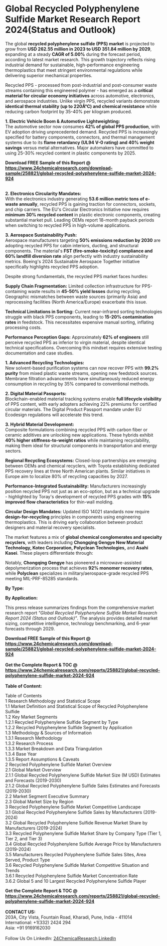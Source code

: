 <h1>Global Recycled Polyphenylene Sulfide Market Research Report 2024(Status and Outlook)</h1><p>The global <strong>recycled polyphenylene sulfide (PPS) market</strong> is projected to grow from <strong>USD 262.55 million in 2023 to USD 351.84 million by 2029</strong>, expanding at a steady <strong>CAGR of 5.00%</strong> during the forecast period, according to latest market research. This growth trajectory reflects rising industrial demand for sustainable, high-performance engineering thermoplastics that meet stringent environmental regulations while delivering superior mechanical properties.</p><p>Recycled PPS - processed from post-industrial and post-consumer waste streams containing this engineered polymer - has emerged as a <strong>critical material for circular economy initiatives</strong> across automotive, electronics, and aerospace industries. Unlike virgin PPS, recycled variants demonstrate <strong>identical thermal stability (up to 220Â°C) and chemical resistance</strong> while reducing carbon footprint by 35-40% per kilogram produced.</p><p><strong>1. Electric Vehicle Boom &amp; Automotive Lightweighting:</strong><br>
The automotive sector now consumes <strong>42% of global PPS production</strong>, with EV adoption driving unprecedented demand. Recycled PPS is increasingly specified for battery components, connectors, and thermal management systems due to its <strong>flame retardancy (UL94 V-0 rating) and 40% weight savings</strong> versus metal alternatives. Major automakers have committed to using 25-30% recycled content in plastic components by 2025.</p><div><b>Download FREE Sample of this Report @ 
            <a href="https://www.24chemicalresearch.com/download-sample/258821/global-recycled-polyphenylene-sulfide-market-2024-924">
            https://www.24chemicalresearch.com/download-sample/258821/global-recycled-polyphenylene-sulfide-market-2024-924</a></b></div><br><p><strong>2. Electronics Circularity Mandates:</strong><br>
With the electronics industry generating <strong>53.6 million metric tons of e-waste annually</strong>, recycled PPS is gaining traction for connectors, sockets, and chip carriers. The EU's Circular Electronics Initiative now requires <strong>minimum 30% recycled content</strong> in plastic electronic components, creating substantial market pull. Leading OEMs report 18-month payback periods when switching to recycled PPS in high-volume applications.</p><p><strong>3. Aerospace Sustainability Push:</strong><br>
Aerospace manufacturers targeting <strong>50% emissions reduction by 2030</strong> are adopting recycled PPS for cabin interiors, ducting, and structural components. The material's <strong>FST (fire-smoke-toxicity) compliance and 60% landfill diversion rate</strong> align perfectly with industry sustainability metrics. Boeing's 2024 Sustainable Aerospace Together initiative specifically highlights recycled PPS adoption.</p><p>Despite strong fundamentals, the recycled PPS market faces hurdles:</p><p><strong>Supply Chain Fragmentation:</strong> Limited collection infrastructure for PPS-containing waste results in <strong>45-50% yield losses</strong> during recycling. Geographic mismatches between waste sources (primarily Asia) and reprocessing facilities (North America/Europe) exacerbate this issue.</p><p><strong>Technical Limitations in Sorting:</strong> Current near-infrared sorting technologies struggle with black PPS components, leading to <strong>15-20% contamination rates</strong> in feedstock. This necessitates expensive manual sorting, inflating processing costs.</p><p><strong>Performance Perception Gaps:</strong> Approximately <strong>62% of engineers</strong> still perceive recycled PPS as inferior to virgin material, despite identical technical specifications. Overcoming this mindset requires extensive testing documentation and case studies.</p><p><strong>1. Advanced Recycling Technologies:</strong><br>
New solvent-based purification systems can now recover PPS with <strong>99.2% purity</strong> from mixed plastic waste streams, opening new feedstock sources. Membrane filtration advancements have simultaneously reduced energy consumption in recycling by 35% compared to conventional methods.</p><p><strong>2. Digital Material Passports:</strong><br>
Blockchain-enabled material tracking systems enable <strong>full lifecycle visibility</strong> of PPS content, with early adopters achieving 22% premiums for certified circular materials. The Digital Product Passport mandate under EU Ecodesign regulations will accelerate this trend.</p><p><strong>3. Hybrid Material Development:</strong><br>
Composite formulations combining recycled PPS with carbon fiber or ceramic additives are unlocking new applications. These hybrids exhibit <strong>40% higher stiffness-to-weight ratios</strong> while maintaining recyclability, making them ideal for structural components in transportation and energy sectors.</p><p><strong>Regional Recycling Ecosystems:</strong> Closed-loop partnerships are emerging between OEMs and chemical recyclers, with Toyota establishing dedicated PPS recovery lines at three North American plants. Similar initiatives in Europe aim to localize 80% of recycling capacities by 2027.</p><p><strong>Performance-Integrated Sustainability:</strong> Manufacturers increasingly position recycled PPS not just as an eco-option, but as a technical upgrade - highlighted by Toray's development of recycled PPS grades with <strong>15% improved flow characteristics</strong> for thin-wall molding.</p><p><strong>Circular Design Mandates:</strong> Updated ISO 14021 standards now require <strong>design-for-recycling</strong> principles in components using engineering thermoplastics. This is driving early collaboration between product designers and material recovery specialists.</p><p>The market features a mix of <strong>global chemical conglomerates and specialty recyclers</strong>, with leaders including <strong>Chongqing Gengye New Material Technology, Kotec Corporation, Polyclean Technologies,</strong> and <strong>Asahi Kasei</strong>. These players differentiate through:</p><p>Notably, <strong>Chongqing Gengye</strong> has pioneered a microwave-assisted depolymerization process that achieves <strong>92% monomer recovery rates</strong>, while <strong>Polyclean</strong> specializes in military/aerospace-grade recycled PPS meeting MIL-PRF-85285 standards.</p><p><strong>By Type:</strong></p><p><strong>By Application:</strong></p><p>This press release summarizes findings from the comprehensive market research report <em>"Global Recycled Polyphenylene Sulfide Market Research Report 2024 (Status and Outlook)"</em>. The analysis provides detailed market sizing, competitive intelligence, technology benchmarking, and 6-year forecasts through 2029.</p><div><b>Download FREE Sample of this Report @ 
            <a href="https://www.24chemicalresearch.com/download-sample/258821/global-recycled-polyphenylene-sulfide-market-2024-924">
            https://www.24chemicalresearch.com/download-sample/258821/global-recycled-polyphenylene-sulfide-market-2024-924</a></b></div><br><div><b>Get the Complete Report & TOC @ 
            <a href="https://www.24chemicalresearch.com/reports/258821/global-recycled-polyphenylene-sulfide-market-2024-924">
            https://www.24chemicalresearch.com/reports/258821/global-recycled-polyphenylene-sulfide-market-2024-924</a></b></div><br>
            <b>Table of Content:</b><p>Table of Contents<br />
1 Research Methodology and Statistical Scope<br />
1.1 Market Definition and Statistical Scope of Recycled Polyphenylene Sulfide<br />
1.2 Key Market Segments<br />
1.2.1 Recycled Polyphenylene Sulfide Segment by Type<br />
1.2.2 Recycled Polyphenylene Sulfide Segment by Application<br />
1.3 Methodology & Sources of Information<br />
1.3.1 Research Methodology<br />
1.3.2 Research Process<br />
1.3.3 Market Breakdown and Data Triangulation<br />
1.3.4 Base Year<br />
1.3.5 Report Assumptions & Caveats<br />
2 Recycled Polyphenylene Sulfide Market Overview<br />
2.1 Global Market Overview<br />
2.1.1 Global Recycled Polyphenylene Sulfide Market Size (M USD) Estimates and Forecasts (2019-2030)<br />
2.1.2 Global Recycled Polyphenylene Sulfide Sales Estimates and Forecasts (2019-2030)<br />
2.2 Market Segment Executive Summary<br />
2.3 Global Market Size by Region<br />
3 Recycled Polyphenylene Sulfide Market Competitive Landscape<br />
3.1 Global Recycled Polyphenylene Sulfide Sales by Manufacturers (2019-2024)<br />
3.2 Global Recycled Polyphenylene Sulfide Revenue Market Share by Manufacturers (2019-2024)<br />
3.3 Recycled Polyphenylene Sulfide Market Share by Company Type (Tier 1, Tier 2, and Tier 3)<br />
3.4 Global Recycled Polyphenylene Sulfide Average Price by Manufacturers (2019-2024)<br />
3.5 Manufacturers Recycled Polyphenylene Sulfide Sales Sites, Area Served, Product Type<br />
3.6 Recycled Polyphenylene Sulfide Market Competitive Situation and Trends<br />
3.6.1 Recycled Polyphenylene Sulfide Market Concentration Rate<br />
3.6.2 Global 5 and 10 Largest Recycled Polyphenylene Sulfide Player</p><div><b>Get the Complete Report & TOC @ 
            <a href="https://www.24chemicalresearch.com/reports/258821/global-recycled-polyphenylene-sulfide-market-2024-924">
            https://www.24chemicalresearch.com/reports/258821/global-recycled-polyphenylene-sulfide-market-2024-924</a></b></div><br><b>CONTACT US:</b><br>
            203A, City Vista, Fountain Road, Kharadi, Pune, India - 411014<br>
            International: +1(332) 2424 294<br>
            Asia: +91 9169162030 <br><br>
            Follow Us On LinkedIn: <a href="https://www.linkedin.com/company/24chemicalresearch/">24ChemicalResearch LinkedIn</a>